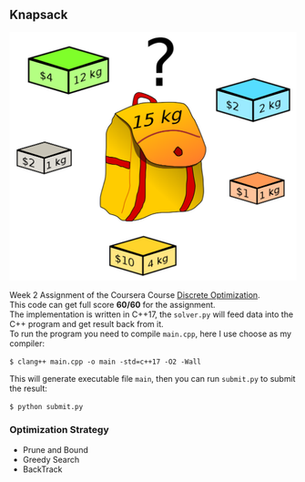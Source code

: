 ## Knapsack

![knapsack](./knapsack.png)

Week 2 Assignment of the Coursera Course [Discrete Optimization](https://www.coursera.org/learn/discrete-optimization/home/info).  
This code can get full score **60/60** for the assignment.  
The implementation is written in C++17, the `solver.py` will feed data into the C++ program and get result back from it.  
To run the program you need to compile `main.cpp`, here I use choose as my compiler:

`$ clang++ main.cpp -o main -std=c++17 -O2 -Wall`

This will generate executable file `main`, then you can run `submit.py` to submit the result:

`$ python submit.py`

### Optimization Strategy

* Prune and Bound
* Greedy Search
* BackTrack
